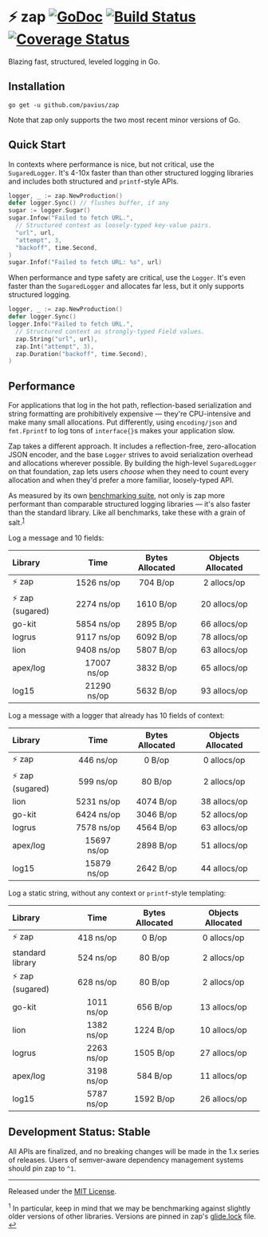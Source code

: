 # :zap: zap [![GoDoc][doc-img]][doc] [![Build Status][ci-img]][ci] [![Coverage Status][cov-img]][cov]

Blazing fast, structured, leveled logging in Go.

## Installation

`go get -u github.com/pavius/zap`

Note that zap only supports the two most recent minor versions of Go.

## Quick Start

In contexts where performance is nice, but not critical, use the
`SugaredLogger`. It's 4-10x faster than than other structured logging libraries
and includes both structured and `printf`-style APIs.

```go
logger, _ := zap.NewProduction()
defer logger.Sync() // flushes buffer, if any
sugar := logger.Sugar()
sugar.Infow("Failed to fetch URL.",
  // Structured context as loosely-typed key-value pairs.
  "url", url,
  "attempt", 3,
  "backoff", time.Second,
)
sugar.Infof("Failed to fetch URL: %s", url)
```

When performance and type safety are critical, use the `Logger`. It's even faster than
the `SugaredLogger` and allocates far less, but it only supports structured logging.

```go
logger, _ := zap.NewProduction()
defer logger.Sync()
logger.Info("Failed to fetch URL.",
  // Structured context as strongly-typed Field values.
  zap.String("url", url),
  zap.Int("attempt", 3),
  zap.Duration("backoff", time.Second),
)
```

## Performance

For applications that log in the hot path, reflection-based serialization and
string formatting are prohibitively expensive &mdash; they're CPU-intensive and
make many small allocations. Put differently, using `encoding/json` and
`fmt.Fprintf` to log tons of `interface{}`s makes your application slow.

Zap takes a different approach. It includes a reflection-free, zero-allocation
JSON encoder, and the base `Logger` strives to avoid serialization overhead and
allocations wherever possible. By building the high-level `SugaredLogger` on
that foundation, zap lets users *choose* when they need to count every
allocation and when they'd prefer a more familiar, loosely-typed API.

As measured by its own [benchmarking suite][], not only is zap more performant
than comparable structured logging libraries &mdash; it's also faster than the
standard library. Like all benchmarks, take these with a grain of salt.<sup
id="anchor-versions">[1](#footnote-versions)</sup>

Log a message and 10 fields:

| Library | Time | Bytes Allocated | Objects Allocated |
| :--- | :---: | :---: | :---: |
| :zap: zap | 1526 ns/op | 704 B/op | 2 allocs/op |
| :zap: zap (sugared) | 2274 ns/op | 1610 B/op | 20 allocs/op |
| go-kit | 5854 ns/op | 2895 B/op | 66 allocs/op |
| logrus | 9117 ns/op | 6092 B/op | 78 allocs/op |
| lion | 9408 ns/op | 5807 B/op | 63 allocs/op |
| apex/log | 17007 ns/op | 3832 B/op | 65 allocs/op |
| log15 | 21290 ns/op | 5632 B/op | 93 allocs/op |

Log a message with a logger that already has 10 fields of context:

| Library | Time | Bytes Allocated | Objects Allocated |
| :--- | :---: | :---: | :---: |
| :zap: zap | 446 ns/op | 0 B/op | 0 allocs/op |
| :zap: zap (sugared) | 599 ns/op | 80 B/op | 2 allocs/op |
| lion | 5231 ns/op | 4074 B/op | 38 allocs/op |
| go-kit | 6424 ns/op | 3046 B/op | 52 allocs/op |
| logrus | 7578 ns/op | 4564 B/op | 63 allocs/op |
| apex/log | 15697 ns/op | 2898 B/op | 51 allocs/op |
| log15 | 15879 ns/op | 2642 B/op | 44 allocs/op |

Log a static string, without any context or `printf`-style templating:

| Library | Time | Bytes Allocated | Objects Allocated |
| :--- | :---: | :---: | :---: |
| :zap: zap | 418 ns/op | 0 B/op | 0 allocs/op |
| standard library | 524 ns/op | 80 B/op | 2 allocs/op |
| :zap: zap (sugared) | 628 ns/op | 80 B/op | 2 allocs/op |
| go-kit | 1011 ns/op | 656 B/op | 13 allocs/op |
| lion | 1382 ns/op | 1224 B/op | 10 allocs/op |
| logrus | 2263 ns/op | 1505 B/op | 27 allocs/op |
| apex/log | 3198 ns/op | 584 B/op | 11 allocs/op |
| log15 | 5787 ns/op | 1592 B/op | 26 allocs/op |

## Development Status: Stable
All APIs are finalized, and no breaking changes will be made in the 1.x series
of releases. Users of semver-aware dependency management systems should pin zap
to `^1`.

<hr>

Released under the [MIT License](LICENSE.txt).

<sup id="footnote-versions">1</sup> In particular, keep in mind that we may be
benchmarking against slightly older versions of other libraries. Versions are
pinned in zap's [glide.lock][] file. [↩](#anchor-versions)

[doc-img]: https://godoc.org/github.com/pavius/zap?status.svg
[doc]: https://godoc.org/github.com/pavius/zap
[ci-img]: https://travis-ci.org/uber-go/zap.svg?branch=master
[ci]: https://travis-ci.org/uber-go/zap
[cov-img]: https://codecov.io/gh/uber-go/zap/branch/master/graph/badge.svg
[cov]: https://codecov.io/gh/uber-go/zap
[benchmarking suite]: https://github.com/uber-go/zap/tree/master/benchmarks
[glide.lock]: https://github.com/uber-go/zap/blob/master/glide.lock
